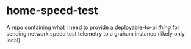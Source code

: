 # home-speed-test
A repo containing what I need to provide a deployable-to-pi _thing_ for sending network speed test telemetry to a graham instance (likely only local)
